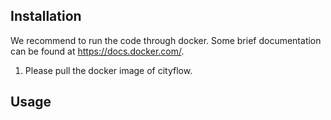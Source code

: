 ## Installation

We recommend to run the code through docker. Some brief documentation can be found at https://docs.docker.com/.

1. Please pull the docker image of cityflow.



## Usage
